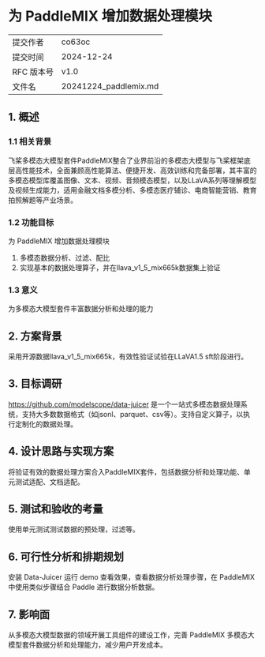 # 为 PaddleMIX 增加数据处理模块

|            |                       |
| ---------- | --------------------- |
| 提交作者   | co63oc                |
| 提交时间   | 2024-12-24            |
| RFC 版本号 | v1.0                  |
| 文件名     | 20241224_paddlemix.md |

## 1. 概述

### 1.1 相关背景

飞桨多模态大模型套件PaddleMIX整合了业界前沿的多模态大模型与飞桨框架底层高性能技术，全面兼顾高性能算法、便捷开发、高效训练和完备部署，其丰富的多模态模型库覆盖图像、文本、视频、音频模态模型，以及LLaVA系列等理解模型及视频生成能力，适用金融文档多模分析、多模态医疗辅诊、电商智能营销、教育拍照解题等产业场景。

### 1.2 功能目标

为 PaddleMIX 增加数据处理模块

1. 多模态数据分析、过滤、配比
2. 实现基本的数据处理算子，并在llava_v1_5_mix665k数据集上验证

### 1.3 意义

为多模态大模型套件丰富数据分析和处理的能力

## 2.  方案背景

采用开源数据llava_v1_5_mix665k，有效性验证试验在LLaVA1.5 sft阶段进行。

## 3. 目标调研

https://github.com/modelscope/data-juicer 是一个一站式多模态数据处理系统，支持大多数数据格式（如jsonl、parquet、csv等）。支持自定义算子，以执行定制化的数据处理。

## 4. 设计思路与实现方案

将验证有效的数据处理方案合入PaddleMIX套件，包括数据分析和处理功能、单元测试适配、文档适配。

## 5. 测试和验收的考量

使用单元测试测试数据的预处理，过滤等。

## 6. 可行性分析和排期规划

安装 Data-Juicer 运行 demo 查看效果，查看数据分析处理步骤，在 PaddleMIX 中使用类似步骤结合 Paddle 进行数据分析数据。

## 7. 影响面

从多模态大模型数据的领域开展工具组件的建设工作，完善 PaddleMIX 多模态大模型套件数据分析和处理能力，减少用户开发成本。
